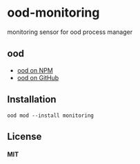 # ood-monitoring
monitoring sensor for ood process manager


## ood
* [ood on NPM](https://npmjs.org/package/ood)
* [ood on GitHub](https://github.com/anatolsommer/ood)


## Installation
`ood mod --install monitoring`


## License
#### MIT
